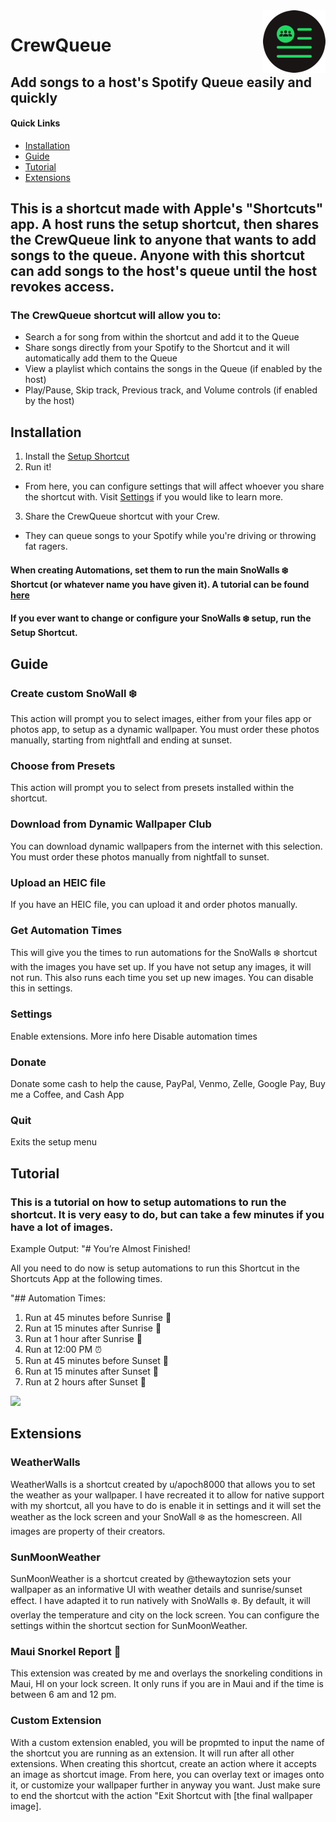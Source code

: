 <img src="CrewQueueLogo.png" align="right">

# CrewQueue

## Add songs to a host's Spotify Queue easily and quickly

#### Quick Links
* [Installation](#Installation)
* [Guide](#Guide)
* [Tutorial](#Tutorial)
* [Extensions](#Extensions)

## This is a shortcut made with Apple's "Shortcuts" app. A host runs the setup shortcut, then shares the CrewQueue link to anyone that wants to add songs to the queue. Anyone with this shortcut can add songs to the host's queue until the host revokes access.

### The CrewQueue shortcut will allow you to:
* Search a for song from within the shortcut and add it to the Queue
* Share songs directly from your Spotify to the Shortcut and it will automatically add them to the Queue
* View a playlist which contains the songs in the Queue (if enabled by the host)
* Play/Pause, Skip track, Previous track, and Volume controls (if enabled by the host)

## Installation
1. Install the [Setup Shortcut](https://www.icloud.com/shortcuts/647a65ebe32c450aaf6b732f43e21d78)
2. Run it!
- From here, you can configure settings that will affect whoever you share the shortcut with. Visit [Settings](#Settings) if you would like to learn more.
3. Share the CrewQueue shortcut with your Crew.
- They can queue songs to your Spotify while you're driving or throwing fat ragers.

#### When creating Automations, set them to run the main SnoWalls ❄️ Shortcut (or whatever name you have given it). A tutorial can be found [here](#Tutorial)
#### If you ever want to change or configure your SnoWalls ❄️ setup, run the Setup Shortcut.

## Guide
### Create custom SnoWall ❄️
This action will prompt you to select images, either from your files app or photos app, to setup as a dynamic wallpaper. You must order these photos manually, starting from nightfall and ending at sunset.
### Choose from Presets
This action will prompt you to select from presets installed within the shortcut. 
### Download from Dynamic Wallpaper Club
You can download dynamic wallpapers from the internet with this selection. You must order these photos manually from nightfall to sunset.
### Upload an HEIC file
If you have an HEIC file, you can upload it and order photos manually.
### Get Automation Times
This will give you the times to run automations for the SnoWalls ❄️ shortcut with the images you have set up. If you have not setup any images, it will not run. This also runs each time you set up new images. You can disable this in settings.
### Settings
Enable extensions. More info here
Disable automation times
### Donate
Donate some cash to help the cause, PayPal, Venmo, Zelle, Google Pay, Buy me a Coffee, and Cash App
### Quit
Exits the setup menu

## Tutorial
### This is a tutorial on how to setup automations to run the shortcut. It is very easy to do, but can take a few minutes if you have a lot of images.

Example Output:
"# You’re Almost Finished!

All you need to do now is setup automations to run this 
Shortcut in the Shortcuts App at the following times.

"## Automation Times:

1. Run at 45 minutes before Sunrise 🌄
2. Run at 15 minutes after Sunrise 🌄
3. Run at 1 hour after Sunrise 🌄 
4. Run at 12:00 PM ⏰
5. Run at 45 minutes before Sunset 🌅
6. Run at 15 minutes after Sunset 🌅
7. Run at 2 hours after Sunset 🌅  
<img src="/instructions.GIF?raw=true">

## Extensions
### WeatherWalls
WeatherWalls is a shortcut created by u/apoch8000 that allows you to set the weather as your wallpaper. I have recreated it to allow for native support with my shortcut, all you have to do is enable it in settings and it will set the weather as the lock screen and your SnoWall ❄️ as the homescreen. All images are property of their creators.
### SunMoonWeather
SunMoonWeather is a shortcut created by @thewaytozion sets your wallpaper as an informative UI with weather details and sunrise/sunset effect. I have adapted it to run natively with SnoWalls ❄️. By default, it will overlay the temperature and city on the lock screen. You can configure the settings within the shortcut section for SunMoonWeather.
### Maui Snorkel Report 🤿
This extension was created by me and overlays the snorkeling conditions in Maui, HI on your lock screen. It only runs if you are in Maui and if the time is between 6 am and 12 pm.
### Custom Extension
With a custom extension enabled, you will be propmted to input the name of the shortcut you are running as an extension. It will run after all other extensions. When creating this shortcut, create an action where it accepts an image as shortcut image. From here, you can overlay text or images onto it, or customize your wallpaper further in anyway you want. Just make sure to end the shortcut with the action "Exit Shortcut with [the final wallpaper image].
